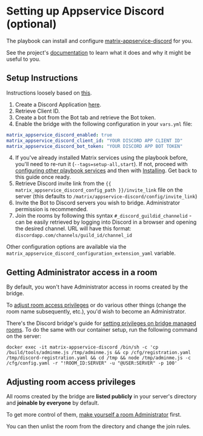 # Setting up Appservice Discord (optional)

The playbook can install and configure [matrix-appservice-discord](https://github.com/Half-Shot/matrix-appservice-discord) for you.

See the project's [documentation](https://github.com/Half-Shot/matrix-appservice-discord/blob/master/README.md) to learn what it does and why it might be useful to you.


## Setup Instructions

Instructions loosely based on [this](https://github.com/Half-Shot/matrix-appservice-discord#setting-up).

1. Create a Discord Application [here](https://discordapp.com/developers/applications).
2. Retrieve Client ID.
3. Create a bot from the Bot tab and retrieve the Bot token.
4. Enable the bridge with the following configuration in your `vars.yml` file:

```yaml
matrix_appservice_discord_enabled: true
matrix_appservice_discord_client_id: "YOUR DISCORD APP CLIENT ID"
matrix_appservice_discord_bot_token: "YOUR DISCORD APP BOT TOKEN"
```

4. If you've already installed Matrix services using the playbook before, you'll need to re-run it (`--tags=setup-all,start`). If not, proceed with [configuring other playbook services](configuring-playbook.md) and then with [Installing](installing.md). Get back to this guide once ready.
5. Retrieve Discord invite link from the `{{ matrix_appservice_discord_config_path }}/invite_link` file on the server (this defaults to `/matrix/appservice-discord/config/invite_link`)
6. Invite the Bot to Discord servers you wish to bridge. Administrator permission is recommended.
7. Join the rooms by following this syntax `#_discord_guildid_channelid` - can be easily retrieved by logging into Discord in a browser and opening the desired channel. URL will have this format: `discordapp.com/channels/guild_id/channel_id`

Other configuration options are available via the `matrix_appservice_discord_configuration_extension_yaml` variable.


## Getting Administrator access in a room

By default, you won't have Administrator access in rooms created by the bridge.

To [adjust room access privileges](#adjusting-room-access-privileges) or do various other things (change the room name subsequently, etc.), you'd wish to become an Administrator.

There's the Discord bridge's guide for [setting privileges on bridge managed rooms](https://github.com/Half-Shot/matrix-appservice-discord/blob/master/docs/howto.md#set-privileges-on-bridge-managed-rooms). To do the same with our container setup, run the following command on the server:

```
docker exec -it matrix-appservice-discord /bin/sh -c 'cp /build/tools/adminme.js /tmp/adminme.js && cp /cfg/registration.yaml /tmp/discord-registration.yaml && cd /tmp && node /tmp/adminme.js -c /cfg/config.yaml -r "!ROOM_ID:SERVER" -u "@USER:SERVER" -p 100'
```


## Adjusting room access privileges

All rooms created by the bridge are **listed publicly** in your server's directory and **joinable by everyone** by default.

To get more control of them, [make yourself a room Administrator](#getting-administrator-access-in-a-room) first.

You can then unlist the room from the directory and change the join rules.
